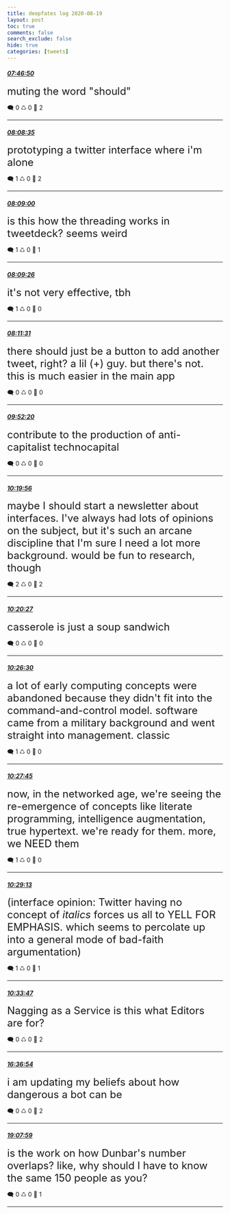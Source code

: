 ```yaml
---
title: deepfates log 2020-08-19
layout: post
toc: true
comments: false
search_exclude: false
hide: true
categories: [tweets]
---
```



#### <a href = "https://twitter.com/deepfates/status/1296081190093373442">*07:46:50*</a>

<font size="5">muting the word "should"</font>



🗨️ 0 ♺ 0 🤍  2   

---
    
#### <a href = "https://twitter.com/deepfates/status/1296086662230024194">*08:08:35*</a>

<font size="5">prototyping a twitter interface where i'm alone</font>



🗨️ 1 ♺ 0 🤍  2   

---
    
#### <a href = "https://twitter.com/deepfates/status/1296086768207441921">*08:09:00*</a>

<font size="5">is this how the threading works in tweetdeck? seems weird</font>



🗨️ 1 ♺ 0 🤍  1   

---
    
#### <a href = "https://twitter.com/deepfates/status/1296086878404452354">*08:09:26*</a>

<font size="5">it's not very effective, tbh</font>



🗨️ 1 ♺ 0 🤍  0   

---
    
#### <a href = "https://twitter.com/deepfates/status/1296087403887759360">*08:11:31*</a>

<font size="5">there should just be a button to add another tweet, right? a lil (+) guy. but there's not. this is much easier in the main app</font>



🗨️ 0 ♺ 0 🤍  0   

---
    
#### <a href = "https://twitter.com/deepfates/status/1296112771948597253">*09:52:20*</a>

<font size="5">contribute to the production of anti-capitalist technocapital</font>



🗨️ 0 ♺ 0 🤍  0   

---
    
#### <a href = "https://twitter.com/deepfates/status/1296119720463089664">*10:19:56*</a>

<font size="5">maybe I should start a newsletter about interfaces. I've always had lots of opinions on the subject, but it's such an arcane discipline that I'm sure I need a lot more background. would be fun to research, though</font>



🗨️ 2 ♺ 0 🤍  2   

---
    
#### <a href = "https://twitter.com/deepfates/status/1296119851321135106">*10:20:27*</a>

<font size="5">casserole is just a soup sandwich</font>



🗨️ 0 ♺ 0 🤍  0   

---
    
#### <a href = "https://twitter.com/deepfates/status/1296121370716209154">*10:26:30*</a>

<font size="5">a lot of early computing concepts were abandoned because they didn't fit into the command-and-control model.  software came from a military background and went straight into management. classic</font>



🗨️ 1 ♺ 0 🤍  0   

---
    
#### <a href = "https://twitter.com/deepfates/status/1296121686966730752">*10:27:45*</a>

<font size="5">now, in the networked age, we're seeing the re-emergence of concepts like literate programming, intelligence augmentation, true hypertext. we're ready for them. more, we NEED them</font>



🗨️ 1 ♺ 0 🤍  0   

---
    
#### <a href = "https://twitter.com/deepfates/status/1296122056421937152">*10:29:13*</a>

<font size="5">(interface opinion: Twitter having no concept of *italics* forces us all to YELL FOR EMPHASIS. which seems to percolate up into a general mode of bad-faith argumentation)</font>



🗨️ 1 ♺ 0 🤍  1   

---
    
#### <a href = "https://twitter.com/deepfates/status/1296123204549787648">*10:33:47*</a>

<font size="5">Nagging as a Service  is this what Editors are for?</font>



🗨️ 0 ♺ 0 🤍  2   

---
    
#### <a href = "https://twitter.com/deepfates/status/1296214585637130241">*16:36:54*</a>

<font size="5">i am updating my beliefs about how dangerous a bot can be</font>



🗨️ 0 ♺ 0 🤍  2   

---
    
#### <a href = "https://twitter.com/deepfates/status/1296252607875305472">*19:07:59*</a>

<font size="5">is the work on how Dunbar's number overlaps?   like, why should I have to know the same 150 people as you?</font>



🗨️ 0 ♺ 0 🤍  1   

---
    
            

